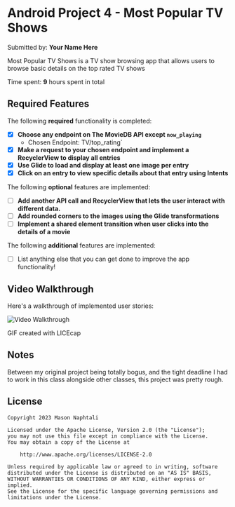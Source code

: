 # Android Project 4 - Most Popular TV Shows

Submitted by: **Your Name Here**

Most Popular TV Shows is a TV show browsing app that allows users to browse basic details on the top rated TV shows

Time spent: **9** hours spent in total

## Required Features

The following **required** functionality is completed:

- [X] **Choose any endpoint on The MovieDB API except `now_playing`**
  - Chosen Endpoint: TV/top_rating`
- [X] **Make a request to your chosen endpoint and implement a RecyclerView to display all entries**
- [X] **Use Glide to load and display at least one image per entry**
- [X] **Click on an entry to view specific details about that entry using Intents**

The following **optional** features are implemented:

- [ ] **Add another API call and RecyclerView that lets the user interact with different data.** 
- [ ] **Add rounded corners to the images using the Glide transformations**
- [ ] **Implement a shared element transition when user clicks into the details of a movie**

The following **additional** features are implemented:

- [ ] List anything else that you can get done to improve the app functionality!

## Video Walkthrough

Here's a walkthrough of implemented user stories:

<img src='https://imgur.com/F4UOS2k.gif' title='Video Walkthrough' width='' alt='Video Walkthrough' />

GIF created with LICEcap

## Notes

Between my original project being totally bogus, and the tight deadline I had to work in this class alongside other classes, this project was pretty rough.

## License

    Copyright 2023 Mason Naphtali

    Licensed under the Apache License, Version 2.0 (the "License");
    you may not use this file except in compliance with the License.
    You may obtain a copy of the License at

        http://www.apache.org/licenses/LICENSE-2.0

    Unless required by applicable law or agreed to in writing, software
    distributed under the License is distributed on an "AS IS" BASIS,
    WITHOUT WARRANTIES OR CONDITIONS OF ANY KIND, either express or implied.
    See the License for the specific language governing permissions and
    limitations under the License.
